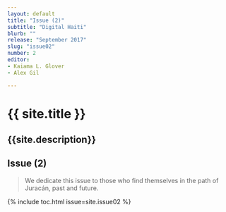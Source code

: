 ```yaml
---
layout: default
title: "Issue (2)"
subtitle: "Digital Haiti"
blurb: ""
release: "September 2017"
slug: "issue02"
number: 2
editor: 
- Kaiama L. Glover
- Alex Gil

---
```


<h1 class="journal-title">{{ site.title }}</h1>
<h2 class="tagline">{{site.description}}</h2>


## Issue (2)

<blockquote>We dedicate this issue to those who find themselves in the path of Juracán, past and future.</blockquote>

{% include toc.html issue=site.issue02 %}